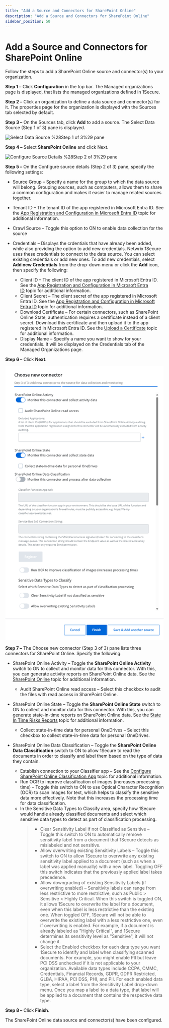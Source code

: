 ```yaml
---
title: "Add a Source and Connectors for SharePoint Online"
description: "Add a Source and Connectors for SharePoint Online"
sidebar_position: 50
---
```


# Add a Source and Connectors for SharePoint Online

Follow the steps to add a SharePoint Online source and connector(s) to your organization.

**Step 1 –** Click **Configuration** in the top bar. The Managed organizations page is displayed,
that lists the managed organizations defined in 1Secure.

**Step 2 –** Click an organization to define a data source and connector(s) for it. The properties
page for the organization is displayed with the Sources tab selected by default.

**Step 3 –** On the Sources tab, click **Add** to add a source. The Select Data Source (Step 1 of 3)
pane is displayed.

![Select Data Source %28Step 1 of 3%29 pane](/images/1secure/admin/organizations/sourcesandconnectors/addsources_exchange.webp)

**Step 4 –** Select **SharePoint Online** and click Next.

![Configure Source Details %28Step 2 of 3%29 pane](/images/1secure/admin/organizations/sourcesandconnectors/configuresourcedetailssharepoint.webp)

**Step 5 –** On the Configure source details (Step 2 of 3) pane, specify the following settings:

- Source Group – Specify a name for the group to which the data source will belong. Grouping
  sources, such as computers, allows them to share a common configuration and makes it easier to
  manage related sources together.
- Tenant ID – The tenant ID of the app registered in Microsoft Entra ID. See the
  [App Registration and Configuration in Microsoft Entra ID](/docs/1secure/configuration/registerconfig/registerconfig.md) topic
  for additional information.
- Crawl Source – Toggle this option to ON to enable data collection for the source
- Credentials – Displays the crdentials that have already been added, while also providing the
  option to add new credentials. Netwrix 1Secure uses these credentials to connect to the data
  source. You can select existing credentials or add new ones. To add new credentials, select **Add
  new Credentials** from the drop-down menu or click the **Add** icon, then specify the following:

    - Client ID – The client ID of the app registered in Microsoft Entra ID. See the
      [App Registration and Configuration in Microsoft Entra ID](/docs/1secure/configuration/registerconfig/registerconfig.md) topic
      for additional information.
    - Client Secret – The client secret of the app registered in Microsoft Entra ID. See the
      [App Registration and Configuration in Microsoft Entra ID](/docs/1secure/configuration/registerconfig/registerconfig.md) topic
      for additional information.
    - Download Certificate – For certain connectors, such as SharePoint Online State, authentication
      requires a certificate instead of a client secret. Download this certificate and then upload
      it to the app registered in Microsoft Entra ID. See the
      [Upload a Certificate](/docs/1secure/configuration/registerconfig/registerconfig.md#upload-a-certificate) topic
      for additional information.
    - Display Name – Specify a name you want to show for your credentials. It will be displayed on
      the Credentials tab of the Managed Organizations page.

**Step 6 –** Click **Next**.

![Choose New Connector %28Step 3 of 3%29 pane](addconnectorspo.png)

**Step 7 –** The Choose new connector (Step 3 of 3) pane lists three connectors for SharePoint
Online. Specify the following:

- SharePoint Online Activity – Toggle the **SharePoint Online Activity** switch to ON to collect and
  monitor data for this connector. With this, you can generate activity reports on SharePoint Online
  data. See the [SharePoint Online](/docs/1secure/admin/searchandreports/activity.md#sharepoint-online) topic for
  additional information.

    - Audit SharePoint Online read access – Select this checkbox to audit the files with read access
      in SharePoint Online.

- SharePoint Online State – Toggle the **SharePoint Online State** switch to ON to collect and
  monitor data for this connector. With this, you can generate state-in-time reports on SharePoint
  Online data. See the [State In Time Risks Reports](/docs/1secure/admin/searchandreports/stateintime.md) topic
  for additional information.

    - Collect state-in-time data for personal OneDrives – Select this checkbox to collect
      state-in-time data for personal OneDrives.

- SharePoint Online Data Classification – Toggle the **SharePoint Online Data Classification**
  switch to ON to allow 1Secure to read the documents in order to classify and label them based on
  the type of data they contain.

    - Establish connection to your Classifier app – See the 
      [Configure SharePoint Online Classification App](/docs/1secure/configuration/registerconfig/1secure-classifier-setup-guide.md) 
      topic for additional information.
    - Run OCR to improve classification of images (increases processing time) – Toggle this switch
      to ON to use Optical Character Recognition (OCR) to scan images for text, which helps to
      classify the sensitive data more effectively. Note that this increases the processing time for
      data classification.
    - In the Sensitive Data Types to Classify area, specify how 1Secure would handle already
      classified documents and select which sensitive data types to detect as part of classification
      processing.
        > - Clear Sensitivity Label if not Classified as Sensitive – Toggle this switch to ON to
        >   automatically remove sensitivity label from a document that 1Secure detects as
        >   mislabeled and not sensitive.
        > - Allow overwriting existing Sensitivity Labels – Toggle this switch to ON to allow
        >   1Secure to overwrite any existing sensitivity label applied to a document (such as when
        >   a label was applied manually) with a new label. Toggling OFF this switch indicates that
        >   the previously applied label takes precedence.
        > - Allow downgrading of existing Sensitivity Labels (if overwriting enabled) – Sensitivity
        >   labels can range from less restrictive to more restrictive, such as Public > Sensitive <
        >   Highly Critical. When this switch is toggled ON, it allows 1Secure to overwrite the
        >   label for a document, even when this label is less restrictive than the existing one.
        >   When toggled OFF, 1Secure will not be able to overwrite the existing label with a less
        >   restrictive one, even if overwriting is enabled. For example, if a document is already
        >   labeled as "Highly Critical", and 1Secure determines its sensitivity level as
        >   "Sensitive", it will not change it.
        > - Select the Enabled checkbox for each data type you want 1Secure to identify and label
        >   when classifying scanned documents. For example, you might enable PII but leave PCI DSS
        >   unchecked if it is not applicable to your organization. Available data types include
        >   CCPA, CMMC, Credentials, Financial Records, GDPR, GDPR Restricted, GLBA, HIPAA, PCI DSS,
        >   PHI, and PII. For each enabled data type, select a label from the Sensitivity Label
        >   drop-down menu. Once you map a label to a data type, that label will be applied to a
        >   document that contains the respective data type.

**Step 8 –** Click **Finish**.

The SharePoint Online data source and connector(s) have been configured.
